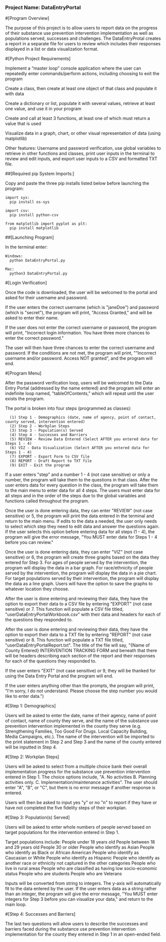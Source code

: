 ### Project Name: DataEntryPortal

#[Program Overview]

  The purpose of this project is to allow users to report data on the progress of their substance use prevention intervention implementation as well as populations served, successes and challenges. The DataEntryProtal creates a report in a separate file for users to review which includes their responses displayed in a list or data visualization format. 



#[Python Project Requirements]

  Implement a “master loop” console application where the user can repeatedly enter commands/perform actions, including choosing to exit the program

  Create a class, then create at least one object of that class and populate it with data

  Create a dictionary or list, populate it with several values, retrieve at least one value, and use it in your program

  Create and call at least 3 functions, at least one of which must return a value that is used

  Visualize data in a graph, chart, or other visual representation of data (using matplotlib)

  Other features: Username and password verification, use global variables to retrieve in other functions and classes, print user inputs in the terminal to review and edit inputs, and export user inputs to a CSV and formatted TXT file.




##[Required pip System Imports:]
  <p>Copy and paste the three pip installs listed below before launching the program:</p>

    import sys:
      pip install os-sys

    import csv:
      pip install python-csv
    
    from matplotlib import pyplot as plt:
      pip install matplotlib



##[Launching Program]

  In the terminal enter:

    Windows:
      python DataEntryPortal.py

    Mac:
      python3 DataEntryPortal.py



#[Login Verification]

  Once the code is downloaded, the user will be welcomed to the portal and asked for their username and password.  
  
  If the user enters the correct username (which is "janeDoe") and password (which is "secret"), the program will print, "Access Granted," and will be asked to enter their name.
  
  If the user does not enter the correct username or password, the program will print, "Incorrect login information. You have three more chances to enter the correct password." 
  
  The user will then have three chances to enter the correct username and password.  If the conditions are not met, the program will print, ""Incorrect username and/or password. Access NOT granted", and the program will end.
  


#[Program Menu]

  After the password verification loop, users will be welcomed to the Data Entry Portal (addressed by the name entered) and the program will enter an indefinite loop named, "tableOfContents," which will repeat until the user exists the program.

  The portal is broken into four steps (programmed as classes): 

      (1) Step 1 - Demographics (date, name of agency, point of contact, county served, intervention entered)
      (2) Step 2 - Workplan Steps
      (3) Step 3 - Population(s) Served
      (4) Step 4 - Successes and Barriers
      (5) REVIEW - Review Data Entered (Select AFTER you entered data for Steps 1 - 4) 
      (6) VIZ - Data Visualization (Select AFTER you entered data for Steps 1 - 4)
      (7) EXPORT - Export Form to CSV file
      (8) REPORT - Draft Report to TXT file
      (9) EXIT - Exit the program  
      
  If a user enters "step" and a number 1 - 4 (not case sensitive) or only a number, the program will take them to the questions in that class. After the user enters data for every question in the class, the program will take them to the main menu to enter data for all 4 steps.  The users must enter data for all steps and in the order of the steps due to the global variables and functions called throughout the program.  

  Once the user is done entering data, they can enter "REVIEW" (not case sensitive) or 5, the program will print the data entered in the terminal and return to the main menu.  If edits to the data a needed, the user only needs to select which step they need to edit data and answer the questions again. If the user selects this option before entering data for all steps (1 - 4), the program will give the error message, "You MUST enter data for Steps 1 - 4 before you can review."

  Once the user is done entering data, they can enter "VIZ" (not case sensitive) or 6, the program will create three graphs based on the data they entered for Step 3. For ages of people served by the intervention, the program will display the data in a bar graph. For race/ethnicity of people served by the intervention, the program will display the data in a pie chart. For target populations served by their intervention, the program will display the data as a line graph. Users will have the option to save the graphs to whatever location they choose. 

  After the user is done entering and reviewing their data, they have the option to export their data to a CSV file by entering "EXPORT" (not case sensitive) or 7.  This function will populate a CSV file titled, "userDataEntryPortalWorkbook.csv" with their data and headers for each of the questions they responded to. 

  After the user is done entering and reviewing their data, they have the option to export their data to a TXT file by entering "REPORT" (not case sensitive) or 8.  This function will populate a TXT file titled, "userDataEntryPortalReport.txt".  The title of the file will say, "{Name of County Entered} INTERVENTION TRACKING FORM and beneath that there will be headers describing each section of the report and their responses for each of the questions they responded to. 

  If the user enters "EXIT" (not case sensitive) or 9, they will be thanked for using the Data Entry Portal and the program will end.  
  
  If the user enters anything other than the prompts, the program will print, "I'm sorry, I do not understand. Please choose the step number you would like to enter data.")
  


#[Step 1: Demographics]  

  Users will be asked to enter the date, name of their agency, name of point of contact, name of county they serve, and the name of the substance use prevention intervention implemented in the county they serve (e.g. Strengthening Families, Too Good For Drugs. Local Capacity Building, Media Campaigns, etc.).  The name of the intervention will be imported to the print statement in Step 2 and Step 3 and the name of the county entered will be inputted in Step 4. 
  
 

#[Step 2: Workplan Steps]

  Users will be asked to select from a multiple choice bank their overall implementation progress for the substance use prevention intervention entered in Step 1.  The choice options include, "A. No activities B. Planning activities only. C. Implementation/maintenance activities". The user should enter "A", "B", or "C", but there is no error message if another response is entered. 

  Users will then be asked to input yes "y" or no "n" to report if they have or have not completed the five fidelity steps of their workplan.


#[Step 3: Population(s) Served] 

Users will be asked to enter whole numbers of people served based on target populations for the intervention entered in Step 1.

Target populations include: 
    People under 18 years old 
    People between 18 and 29 years old
    People 30 or older 
    People who identify as Asian
    People who identify as Black or African American
    People who identify as Caucasian or White
    People who identify as Hispanic
    People who identify as another race or ethnicity not captured in the other categories
    People who live in rural areas 
    People who are classified as having low socio-economic status
    People who are students
    People who are Veterans

Inputs will be converted from string to integers. The y-axis will automatically fit to the data entered by the user. If the user enters data as a string rather than an integer, the program will give the error message, "You MUST enter integers for Step 3 before you can visualize your data," and return to the main loop. 


#[Step 4: Successes and Barriers]  

  The last two questions will allow users to describe the successes and barriers faced during the substance use prevention intervention implementation for the county they entered in Step 1 in an open-ended field.  

